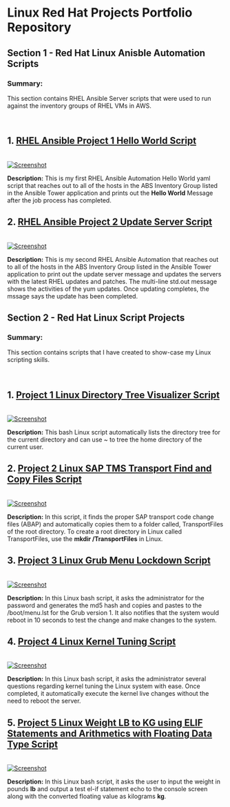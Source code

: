 # Linux Red Hat Projects Portfolio Repository
<h2>Section 1 - Red Hat Linux Anisble Automation Scripts </h2>
<p><h3>Summary:</h3> This section contains RHEL Ansible Server scripts that were used to run against the inventory groups of RHEL VMs in AWS.</p>
<br>
<h2> 1. <a href="https://github.com/absndus/Linux_Red_Hat_Projects_Portfolio_Repository/blob/main/Red%20Hat%20Ansible%20Scripts/RHEL_Ansible_Project_1_Simple_Hello_World_Playbook.yml">RHEL Ansible Project 1 Hello World Script</a></h2>
<br>
<a href="https://github.com/absndus/Linux_Red_Hat_Projects_Portfolio_Repository/blob/main/Linux%20Screenshots/Screenshot_6_RHEL_Ansible_1_Hello_World_Play.png">
  <image src="https://github.com/absndus/Linux_Red_Hat_Projects_Portfolio_Repository/blob/main/Linux%20Screenshots/Screenshot_6_RHEL_Ansible_1_Hello_World_Play.png" alt = "Screenshot">
    </a>
<p><b>Description:</b> This is my first RHEL Ansible Automation Hello World yaml script that reaches out to all of the hosts in the ABS Inventory Group listed in the Ansible Tower application and prints out the <b>Hello World</b> Message after the job process has completed. 
</p>
  
<h2> 2. <a href="https://github.com/absndus/Linux_Red_Hat_Projects_Portfolio_Repository/blob/main/Red%20Hat%20Ansible%20Scripts/RHEL_Ansible_Project_2_Update_RHEL_Hosts_Playbook.yml">RHEL Ansible Project 2 Update Server Script</a></h2>
<br>
<a href="https://github.com/absndus/Linux_Red_Hat_Projects_Portfolio_Repository/blob/main/Linux%20Screenshots/Screenshot_7_RHEL_Ansible_2_Update_Patches_Play.png">
  <image src="https://github.com/absndus/Linux_Red_Hat_Projects_Portfolio_Repository/blob/main/Linux%20Screenshots/Screenshot_7_RHEL_Ansible_2_Update_Patches_Play.png" alt = "Screenshot">
    </a>
<p><b>Description:</b> This is my second RHEL Ansible Automation that reaches out to all of the hosts in the ABS Inventory Group listed in the Ansible Tower application to print out the update server message and updates the servers with the latest RHEL updates and patches. The multi-line std.out message shows the activities of the yum updates. Once updating completes, the mssage says the update has been completed. 
</p>
  
<h2>Section 2 - Red Hat Linux Script Projects </h2>
<p><h3>Summary:</h3> This section contains scripts that I have created to show-case my Linux scripting skills.</p>
<br>
<h2> 1. <a href="https://github.com/absndus/Linux_Red_Hat_Projects_Portfolio_Repository/blob/main/Project_1_Linux_Directory_Tree_Visualizer.sh">Project 1 Linux Directory Tree Visualizer Script</a></h2>
<br>
<a href="https://github.com/absndus/Linux_Red_Hat_Projects_Portfolio_Repository/blob/main/Linux%20Screenshots/Screenshot_4_Linux_Tree_Directory.png">
  <image src="https://github.com/absndus/Linux_Red_Hat_Projects_Portfolio_Repository/blob/main/Linux%20Screenshots/Screenshot_4_Linux_Tree_Directory.png" alt = "Screenshot">
    </a>
<p><b>Description:</b> This bash Linux script automatically lists the directory tree for the current directory and can use ~ to tree the home directory of the current user. 
</p>

<h2> 2. <a href="https://github.com/absndus/Linux_Red_Hat_Projects_Portfolio_Repository/blob/main/Project_2_Linux_SAP_TMS_Transport_Finder_Copy.sh">Project 2 Linux SAP TMS Transport Find and Copy Files Script</a></h2>
<br>
<a href="https://github.com/absndus/Linux_Red_Hat_Projects_Portfolio_Repository/blob/main/Linux%20Screenshots/Screenshot_3_Linux_SAP_TMS_Transport_Finder_Copy.png">
  <image src="https://github.com/absndus/Linux_Red_Hat_Projects_Portfolio_Repository/blob/main/Linux%20Screenshots/Screenshot_3_Linux_SAP_TMS_Transport_Finder_Copy.png" alt = "Screenshot">
    </a>
  <p><b>Description:</b> In this script, it finds the proper SAP transport code change files (ABAP) and automatically copies them to a folder called, TransportFiles of the root directory. To create a root directory in Linux called TransportFiles, use the <b>mkdir /TransportFiles</b> in Linux. 
    
<h2> 3. <a href="https://github.com/absndus/Linux_Red_Hat_Projects_Portfolio_Repository/blob/main/Project_3_Linux_Grub_Menu_Lockdown.sh">Project 3 Linux Grub Menu Lockdown Script</a></h2>
<br>
<a href="https://github.com/absndus/Linux_Red_Hat_Projects_Portfolio_Repository/blob/main/Linux%20Screenshots/Screenshot_1_Linux_Lockdown_Grub_Menu.png">
  <image src="https://github.com/absndus/Linux_Red_Hat_Projects_Portfolio_Repository/blob/main/Linux%20Screenshots/Screenshot_1_Linux_Lockdown_Grub_Menu.png" alt = "Screenshot">
    </a>
  <p><b>Description:</b> In this Linux bash script, it asks the administrator for the password and generates the md5 hash and copies and pastes to the /boot/menu.lst for the Grub version 1. It also notifies that the system would reboot in 10 seconds to test the change and make changes to the system.</p>
  
<h2> 4. <a href="https://github.com/absndus/Linux_Red_Hat_Projects_Portfolio_Repository/blob/main/Project_4_Linux_Kernel_Tuning_Security.sh">Project 4 Linux Kernel Tuning Script</a></h2>
<br>
<a href="https://github.com/absndus/Linux_Red_Hat_Projects_Portfolio_Repository/blob/main/Linux%20Screenshots/Screenshot_2_Linux_Kernel_Secure_Tuning.png">
  <image src="https://github.com/absndus/Linux_Red_Hat_Projects_Portfolio_Repository/blob/main/Linux%20Screenshots/Screenshot_2_Linux_Kernel_Secure_Tuning.png" alt = "Screenshot">
    </a>
  <p><b>Description:</b> In this Linux bash script, it asks the administrator several questions regarding kernel tuning the Linux system with ease. Once completed, it automatically execute the kernel live changes without the need to reboot the server.</p>
  
<h2> 5. <a href="https://github.com/absndus/Linux_Red_Hat_Projects_Portfolio_Repository/blob/main/Project_5_Linux_ELIF_Statement_Float_Calculate_WeightLBtoKg.sh">Project 5 Linux Weight LB to KG using ELIF Statements and Arithmetics with Floating Data Type Script</a></h2>
<br>
<a href="https://github.com/absndus/Linux_Red_Hat_Projects_Portfolio_Repository/blob/main/Linux%20Screenshots/Screenshot_5_Linux_ELIF_Statements_WeightLBtoKg.png">
  <image src="https://github.com/absndus/Linux_Red_Hat_Projects_Portfolio_Repository/blob/main/Linux%20Screenshots/Screenshot_5_Linux_ELIF_Statements_WeightLBtoKg.png" alt = "Screenshot">
    </a>
  <p><b>Description:</b> In this Linux bash script, it asks the user to input the weight in pounds <b>lb</b> and output a test el-if statement echo to the console screen along with the converted floating value as kilograms <b>kg</b>.</p>
